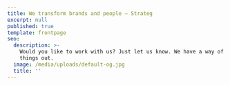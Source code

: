 ```yaml
---
title: We transform brands and people – Strateg
excerpt: null
published: true
template: frontpage
seo:
  description: >-
    Would you like to work with us? Just let us know. We have a way of figuring 
    things out.
  image: /media/uploads/default-og.jpg
  title: ''
---
```


